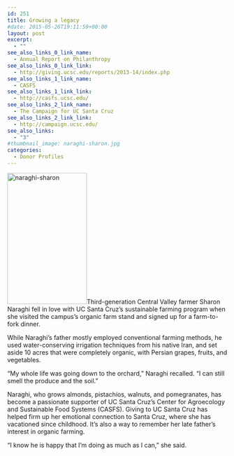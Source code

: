 ```yaml
---
id: 251
title: Growing a legacy
#date: 2015-05-26T19:11:59+00:00
layout: post
excerpt:
  - ""
see_also_links_0_link_name:
  - Annual Report on Philanthropy
see_also_links_0_link_link:
  - http://giving.ucsc.edu/reports/2013-14/index.php
see_also_links_1_link_name:
  - CASFS
see_also_links_1_link_link:
  - http://casfs.ucsc.edu/
see_also_links_2_link_name:
  - The Campaign for UC Santa Cruz
see_also_links_2_link_link:
  - http://campaign.ucsc.edu/
see_also_links:
  - "3"
#thumbnail_image: naraghi-sharon.jpg
categories:
  - Donor Profiles
---
```

<img class="alignright size-medium wp-image-252" src="http://live-ucsc-giving.pantheonsite.io/wp-content/uploads/2017/08/naraghi-sharon-182x300.jpg" alt="naraghi-sharon" width="182" height="300" srcset="https://ucsc-giving.lndo.site/wp-content/uploads/2017/08/naraghi-sharon-182x300.jpg 182w, https://ucsc-giving.lndo.site/wp-content/uploads/2017/08/naraghi-sharon.jpg 293w" sizes="(max-width: 182px) 100vw, 182px" />Third-generation Central Valley farmer Sharon Naraghi fell in love with UC Santa Cruz&#8217;s sustainable farming program when she visited the campus&#8217;s organic farm stand and signed up for a farm-to-fork dinner.

While Naraghi&#8217;s father mostly employed conventional farming methods, he used water-conserving irrigation techniques from his native Iran, and set aside 10 acres that were completely organic, with Persian grapes, fruits, and vegetables.

&#8220;My whole life was going down to the orchard,&#8221; Naraghi recalled. &#8220;I can still smell the produce and the soil.&#8221;

Naraghi, who grows almonds, pistachios, walnuts, and pomegranates, has become a passionate supporter of UC Santa Cruz&#8217;s Center for Agroecology and Sustainable Food Systems (CASFS). Giving to UC Santa Cruz has helped firm up her emotional connection to Santa Cruz, where she has vacationed since childhood. It&#8217;s also a way to remember her late father&#8217;s interest in organic farming.

&#8220;I know he is happy that I&#8217;m doing as much as I can,&#8221; she said.